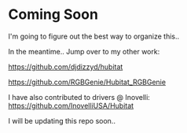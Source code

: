 # Coming Soon
I'm going to figure out the best way to organize this.. 

In the meantime.. Jump over to my other work:

https://github.com/djdizzyd/hubitat

https://github.com/RGBGenie/Hubitat_RGBGenie

I have also contributed to drivers @ Inovelli:
https://github.com/InovelliUSA/Hubitat

I will be updating this repo soon.. 
